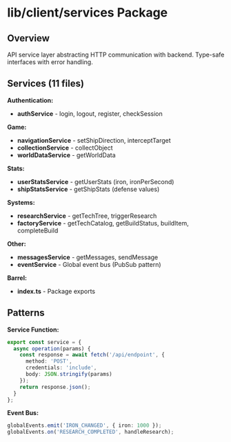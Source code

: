 # lib/client/services Package

## Overview
API service layer abstracting HTTP communication with backend. Type-safe interfaces with error handling.

## Services (11 files)

**Authentication:**
- **authService** - login, logout, register, checkSession

**Game:**
- **navigationService** - setShipDirection, interceptTarget
- **collectionService** - collectObject
- **worldDataService** - getWorldData

**Stats:**
- **userStatsService** - getUserStats (iron, ironPerSecond)
- **shipStatsService** - getShipStats (defense values)

**Systems:**
- **researchService** - getTechTree, triggerResearch
- **factoryService** - getTechCatalog, getBuildStatus, buildItem, completeBuild

**Other:**
- **messagesService** - getMessages, sendMessage
- **eventService** - Global event bus (PubSub pattern)

**Barrel:**
- **index.ts** - Package exports

## Patterns

**Service Function:**
```typescript
export const service = {
  async operation(params) {
    const response = await fetch('/api/endpoint', {
      method: 'POST',
      credentials: 'include',
      body: JSON.stringify(params)
    });
    return response.json();
  }
};
```

**Event Bus:**
```typescript
globalEvents.emit('IRON_CHANGED', { iron: 1000 });
globalEvents.on('RESEARCH_COMPLETED', handleResearch);
```
